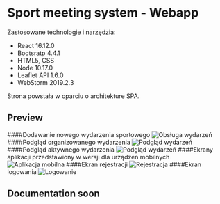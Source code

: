 # Sport meeting system - Webapp

Zastosowane technologie i narzędzia:
- React 16.12.0
- Bootsratp 4.4.1
- HTML5, CSS
- Node 10.17.0
- Leaflet API 1.6.0
- WebStorm 2019.2.3

Strona powstała w oparciu o architekture SPA.

## Preview

####Dodawanie nowego wydarzenia sportowego
![Obsługa wydarzeń](https://i.ibb.co/5KnBxGy/3.png)
####Podgląd organizowanego wydarzenia
![Podgląd wydarzeń](https://i.ibb.co/HYTJd7b/4.png)
####Podgląd aktywnego wydarzenia
![Podgląd wydarzeń](https://i.ibb.co/zXDFfms/5.png)
####Ekrany aplikacji przedstawiony w wersji dla urządzeń mobilnych
![Aplikacja mobilna](https://i.ibb.co/gTpK8tV/6.png)
####Ekran rejestracji
![Rejestracja](https://i.ibb.co/y5xjJz4/1.png)
####Ekran logowania 
![Logowanie](https://i.ibb.co/5RVqfBL/2.png)

## Documentation soon
